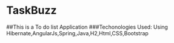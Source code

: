 # TaskBuzz
##This is a To do list Application
###Techonologies Used:
Using Hibernate,AngularJs,Spring,Java,H2,Html,CSS,Bootstrap

